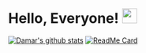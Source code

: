 # Hello, Everyone! <img src="https://raw.githubusercontent.com/MartinHeinz/MartinHeinz/master/wave.gif" width="30px">
[![Damar's github stats](https://github-readme-stats.vercel.app/api?username=iam-damar)](https://github.com/anuraghazra/github-readme-stats)
[![ReadMe Card](https://github-readme-stats.vercel.app/api/pin/?username=iam-damar&repo=github-readme-stats)](https://github.com/iam-damar/github-readme-stats)
